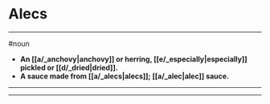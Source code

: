 # Alecs
---
#noun
- **An [[a/_anchovy|anchovy]] or herring, [[e/_especially|especially]] pickled or [[d/_dried|dried]].**
- **A sauce made from [[a/_alecs|alecs]]; [[a/_alec|alec]] sauce.**
---
---
